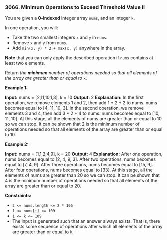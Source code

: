 ### 3066\. Minimum Operations to Exceed Threshold Value II

You are given a **0-indexed** integer array `nums`, and an integer `k`.

In one operation, you will:

*   Take the two smallest integers `x` and `y` in `nums`.
*   Remove `x` and `y` from `nums`.
*   Add `min(x, y) * 2 + max(x, y)` anywhere in the array.

**Note** that you can only apply the described operation if `nums` contains at least two elements.

Return _the **minimum** number of operations needed so that all elements of the array are greater than or equal to_ `k`.

**Example 1:**

**Input:** nums = \[2,11,10,1,3\], k = 10
**Output:** 2
**Explanation:** In the first operation, we remove elements 1 and 2, then add 1 \* 2 + 2 to nums. nums becomes equal to \[4, 11, 10, 3\].
In the second operation, we remove elements 3 and 4, then add 3 \* 2 + 4 to nums. nums becomes equal to \[10, 11, 10\].
At this stage, all the elements of nums are greater than or equal to 10 so we can stop.
It can be shown that 2 is the minimum number of operations needed so that all elements of the array are greater than or equal to 10.

**Example 2:**

**Input:** nums = \[1,1,2,4,9\], k = 20
**Output:** 4
**Explanation:** After one operation, nums becomes equal to \[2, 4, 9, 3\].
After two operations, nums becomes equal to \[7, 4, 9\].
After three operations, nums becomes equal to \[15, 9\].
After four operations, nums becomes equal to \[33\].
At this stage, all the elements of nums are greater than 20 so we can stop.
It can be shown that 4 is the minimum number of operations needed so that all elements of the array are greater than or equal to 20.

**Constraints:**

*   `2 <= nums.length <= 2 * 105`
*   `1 <= nums[i] <= 109`
*   `1 <= k <= 109`
*   The input is generated such that an answer always exists. That is, there exists some sequence of operations after which all elements of the array are greater than or equal to `k`.
